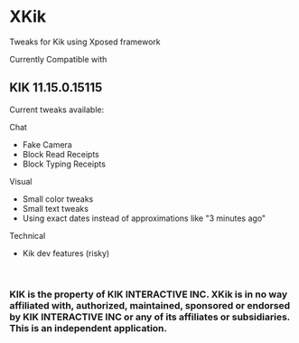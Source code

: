 # XKik
Tweaks for Kik using Xposed framework


Currently Compatible with <h2>KIK 11.15.0.15115</h2>

Current tweaks available:

Chat
* Fake Camera
* Block Read Receipts
* Block Typing Receipts

Visual
* Small color tweaks
* Small text tweaks
* Using exact dates instead of approximations like "3 minutes ago"

Technical
* Kik dev features (risky)

<br>
<h3>KIK is the property of KIK INTERACTIVE INC. XKik is in no way affiliated with, authorized, maintained, 
sponsored or endorsed by KIK INTERACTIVE INC or any of its affiliates or subsidiaries. This is an independent application.</h3>
